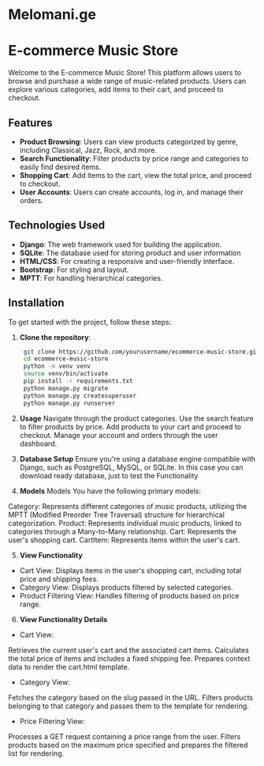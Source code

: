 
# Melomani.ge

# E-commerce Music Store

Welcome to the E-commerce Music Store! This platform allows users to browse and purchase a wide range of music-related products. Users can explore various categories, add items to their cart, and proceed to checkout.

## Features

- **Product Browsing**: Users can view products categorized by genre, including Classical, Jazz, Rock, and more.
- **Search Functionality**: Filter products by price range and categories to easily find desired items.
- **Shopping Cart**: Add items to the cart, view the total price, and proceed to checkout.
- **User Accounts**: Users can create accounts, log in, and manage their orders.

## Technologies Used

- **Django**: The web framework used for building the application.
- **SQLite**: The database used for storing product and user information
- **HTML/CSS**: For creating a responsive and user-friendly interface.
- **Bootstrap**: For styling and layout.
- **MPTT**: For handling hierarchical categories.


## Installation

To get started with the project, follow these steps:

1. **Clone the repository**:

   ```bash
    git clone https://github.com/yourusername/ecommerce-music-store.git
    cd ecommerce-music-store
    python -m venv venv
    source venv/bin/activate
    pip install -r requirements.txt
    python manage.py migrate
    python manage.py createsuperuser
    python manage.py runserver
    ```
2. **Usage**
Navigate through the product categories.
Use the search feature to filter products by price.
Add products to your cart and proceed to checkout.
Manage your account and orders through the user dashboard.

3. **Database Setup**
Ensure you're using a database engine compatible with Django, such as PostgreSQL, MySQL, or SQLite. In this case you can download ready database, just to test the Functionality

4. **Models**
Models
You have the following primary models:

Category: Represents different categories of music products, utilizing the MPTT (Modified Preorder Tree Traversal) structure for hierarchical categorization.
Product: Represents individual music products, linked to categories through a Many-to-Many relationship.
Cart: Represents the user's shopping cart.
CartItem: Represents items within the user's cart.

5. **View Functionality**

- Cart View: Displays items in the user's shopping cart, including total price and shipping fees.
- Category View: Displays products filtered by selected categories.
- Product Filtering View: Handles filtering of products based on price range.

6. **View Functionality Details**
- Cart View:

Retrieves the current user's cart and the associated cart items.
Calculates the total price of items and includes a fixed shipping fee.
Prepares context data to render the cart.html template.

- Category View:

Fetches the category based on the slug passed in the URL.
Filters products belonging to that category and passes them to the template for rendering.

- Price Filtering View:

Processes a GET request containing a price range from the user.
Filters products based on the maximum price specified and prepares the filtered list for rendering.
